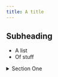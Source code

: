 ```yaml
---
title: A title
---
```


## Subheading

* A list
* Of stuff

<details>
<summary>Section One</summary>
Some raw HTML.
</details>
